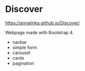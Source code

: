 # Discover
https://annalinka.github.io/Discover/

Webpage made with Bootstrap 4.
- navbar
- simple form
- carousel
- cards
- pagination
